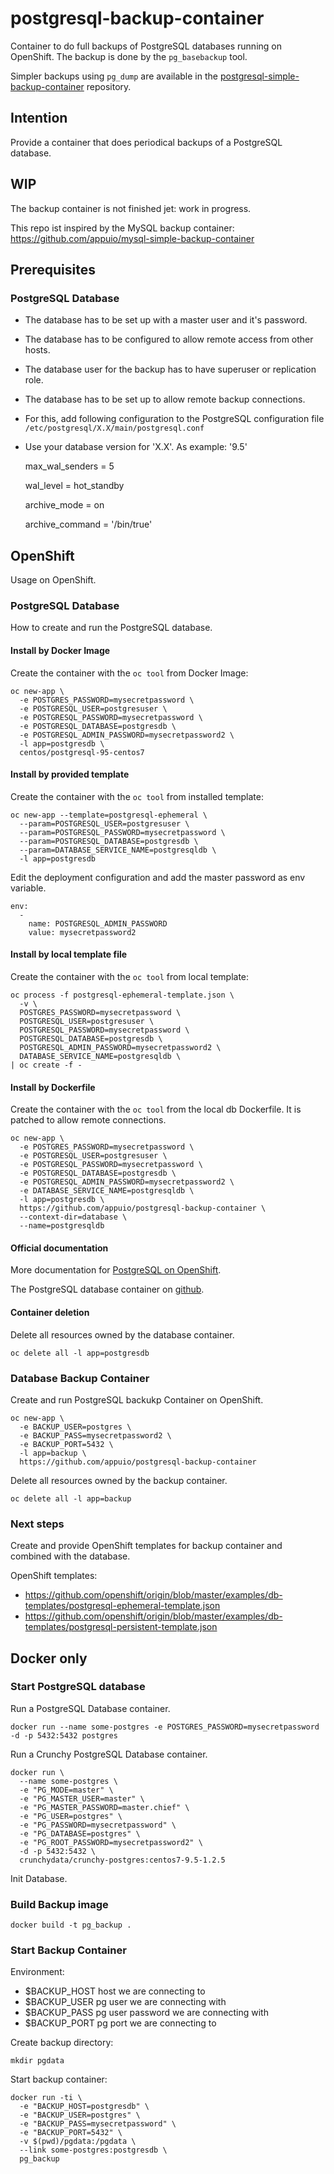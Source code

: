 # postgresql-backup-container
Container to do full backups of PostgreSQL databases running on OpenShift. The backup is done by the `pg_basebackup` tool.

Simpler backups using `pg_dump` are available in the [postgresql-simple-backup-container](https://github.com/appuio/postgresql-simple-backup-container) repository.

## Intention
Provide a container that does periodical backups of a PostgreSQL database.

## WIP
The backup container is not finished jet: work in progress.

This repo ist inspired by the MySQL backup container: https://github.com/appuio/mysql-simple-backup-container

## Prerequisites

### PostgreSQL Database
* The database has to be set up with a master user and it's password.
* The database has to be configured to allow remote access from other hosts.
* The database user for the backup has to have superuser or replication role.
* The database has to be set up to allow remote backup connections.
 * For this, add following configuration to the PostgreSQL configuration file `/etc/postgresql/X.X/main/postgresql.conf`
 * Use your database version for 'X.X'. As example: '9.5'


    max_wal_senders = 5
    
    wal_level = hot_standby
    
    archive_mode = on
    
    archive_command = '/bin/true'

## OpenShift
Usage on OpenShift.

### PostgreSQL Database
How to create and run the PostgreSQL database.

#### Install by Docker Image
Create the container with the `oc tool` from Docker Image:

    oc new-app \
      -e POSTGRES_PASSWORD=mysecretpassword \
      -e POSTGRESQL_USER=postgresuser \
      -e POSTGRESQL_PASSWORD=mysecretpassword \
      -e POSTGRESQL_DATABASE=postgresdb \
      -e POSTGRESQL_ADMIN_PASSWORD=mysecretpassword2 \
      -l app=postgresdb \
      centos/postgresql-95-centos7

#### Install by provided template
Create the container with the `oc tool` from installed template:

    oc new-app --template=postgresql-ephemeral \
      --param=POSTGRESQL_USER=postgresuser \
      --param=POSTGRESQL_PASSWORD=mysecretpassword \
      --param=POSTGRESQL_DATABASE=postgresdb \
      --param=DATABASE_SERVICE_NAME=postgresqldb \
      -l app=postgresdb

Edit the deployment configuration and add the master password as env variable.

    env:
      -
        name: POSTGRESQL_ADMIN_PASSWORD
        value: mysecretpassword2

#### Install by local template file
Create the container with the `oc tool` from local template:

    oc process -f postgresql-ephemeral-template.json \
      -v \
      POSTGRES_PASSWORD=mysecretpassword \
      POSTGRESQL_USER=postgresuser \
      POSTGRESQL_PASSWORD=mysecretpassword \
      POSTGRESQL_DATABASE=postgresdb \
      POSTGRESQL_ADMIN_PASSWORD=mysecretpassword2 \
      DATABASE_SERVICE_NAME=postgresqldb \
    | oc create -f -

#### Install by Dockerfile
Create the container with the `oc tool` from the local db Dockerfile. It is patched to allow remote connections.

    oc new-app \
      -e POSTGRES_PASSWORD=mysecretpassword \
      -e POSTGRESQL_USER=postgresuser \
      -e POSTGRESQL_PASSWORD=mysecretpassword \
      -e POSTGRESQL_DATABASE=postgresdb \
      -e POSTGRESQL_ADMIN_PASSWORD=mysecretpassword2 \
      -e DATABASE_SERVICE_NAME=postgresqldb \
      -l app=postgresdb \
      https://github.com/appuio/postgresql-backup-container \
      --context-dir=database \
      --name=postgresqldb

#### Official documentation
More documentation for [PostgreSQL on OpenShift](https://docs.openshift.org/latest/using_images/db_images/postgresql.html).

The PostgreSQL database container on [github](https://github.com/sclorg/postgresql-container).

#### Container deletion
Delete all resources owned by the database container.

    oc delete all -l app=postgresdb

### Database Backup Container
Create and run PostgreSQL backukp Container on OpenShift.

    oc new-app \
      -e BACKUP_USER=postgres \
      -e BACKUP_PASS=mysecretpassword2 \
      -e BACKUP_PORT=5432 \
      -l app=backup \
      https://github.com/appuio/postgresql-backup-container

Delete all resources owned by the backup container.

    oc delete all -l app=backup

### Next steps

Create and provide OpenShift templates for backup container and combined with the database.

OpenShift templates:

* https://github.com/openshift/origin/blob/master/examples/db-templates/postgresql-ephemeral-template.json
* https://github.com/openshift/origin/blob/master/examples/db-templates/postgresql-persistent-template.json


## Docker only

### Start PostgreSQL database
Run a PostgreSQL Database container.

    docker run --name some-postgres -e POSTGRES_PASSWORD=mysecretpassword -d -p 5432:5432 postgres

Run a Crunchy PostgreSQL Database container.

    docker run \
      --name some-postgres \
      -e "PG_MODE=master" \
      -e "PG_MASTER_USER=master" \
      -e "PG_MASTER_PASSWORD=master.chief" \
      -e "PG_USER=postgres" \
      -e "PG_PASSWORD=mysecretpassword" \
      -e "PG_DATABASE=postgres" \
      -e "PG_ROOT_PASSWORD=mysecretpassword2" \
      -d -p 5432:5432 \
      crunchydata/crunchy-postgres:centos7-9.5-1.2.5

Init Database.

### Build Backup image

    docker build -t pg_backup .

### Start Backup Container

Environment:
* $BACKUP_HOST host we are connecting to
* $BACKUP_USER pg user we are connecting with
* $BACKUP_PASS pg user password we are connecting with
* $BACKUP_PORT pg port we are connecting to

Create backup directory:

    mkdir pgdata

Start backup container:

    docker run -ti \
      -e "BACKUP_HOST=postgresdb" \
      -e "BACKUP_USER=postgres" \
      -e "BACKUP_PASS=mysecretpassword" \
      -e "BACKUP_PORT=5432" \
      -v $(pwd)/pgdata:/pgdata \
      --link some-postgres:postgresdb \
      pg_backup

